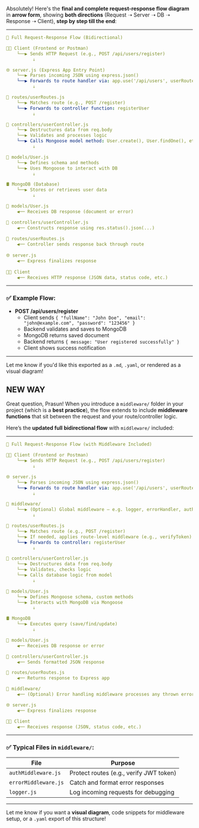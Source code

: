 Absolutely! Here's the **final and complete request-response flow diagram** in **arrow form**, showing **both directions** (Request ➝ Server ➝ DB ➝ Response ➝ Client), **step by step till the end**:

---

```yaml
🔁 Full Request-Response Flow (Bidirectional)

🧑‍💻 Client (Frontend or Postman)
    └──▶ Sends HTTP Request (e.g., POST /api/users/register)
          ↓

🌐 server.js (Express App Entry Point)
    └──▶ Parses incoming JSON using express.json()
    └──▶ Forwards to route handler via: app.use('/api/users', userRoutes)
          ↓

📁 routes/userRoutes.js
    └──▶ Matches route (e.g., POST /register)
    └──▶ Forwards to controller function: registerUser
          ↓

📁 controllers/userController.js
    └──▶ Destructures data from req.body
    └──▶ Validates and processes logic
    └──▶ Calls Mongoose model method: User.create(), User.findOne(), etc.
          ↓

📁 models/User.js
    └──▶ Defines schema and methods
    └──▶ Uses Mongoose to interact with DB
          ↓

🛢️ MongoDB (Database)
    └──▶ Stores or retrieves user data
          ↓

📁 models/User.js
    ◀── Receives DB response (document or error)

📁 controllers/userController.js
    ◀── Constructs response using res.status().json(...)
    
📁 routes/userRoutes.js
    ◀── Controller sends response back through route
    
🌐 server.js
    ◀── Express finalizes response
    
🧑‍💻 Client
    ◀── Receives HTTP response (JSON data, status code, etc.)
```

---

### ✅ Example Flow:
- **POST /api/users/register**
  - Client sends `{ "fullName": "John Doe", "email": "john@example.com", "password": "123456" }`
  - Backend validates and saves to MongoDB
  - MongoDB returns saved document
  - Backend returns `{ message: "User registered successfully" }`
  - Client shows success notification

---

Let me know if you'd like this exported as a `.md`, `.yaml`, or rendered as a visual diagram!




## NEW WAY
Great question, Prasun! When you introduce a `middleware/` folder in your project (which is a **best practice**), the flow extends to include **middleware functions** that sit between the request and your route/controller logic.

Here’s the **updated full bidirectional flow** with `middleware/` included:

---

```yaml
🔁 Full Request-Response Flow (with Middleware Included)

🧑‍💻 Client (Frontend or Postman)
    └──▶ Sends HTTP Request (e.g., POST /api/users/register)
          ↓

🌐 server.js
    └──▶ Parses incoming JSON using express.json()
    └──▶ Forwards to route handler via: app.use('/api/users', userRoutes)
          ↓

📁 middleware/
    └──▶ (Optional) Global middleware — e.g. logger, errorHandler, authMiddleware
          ↓

📁 routes/userRoutes.js
    └──▶ Matches route (e.g., POST /register)
    └──▶ If needed, applies route-level middleware (e.g., verifyToken)
    └──▶ Forwards to controller: registerUser
          ↓

📁 controllers/userController.js
    └──▶ Destructures data from req.body
    └──▶ Validates, checks logic
    └──▶ Calls database logic from model
          ↓

📁 models/User.js
    └──▶ Defines Mongoose schema, custom methods
    └──▶ Interacts with MongoDB via Mongoose
          ↓

🛢️ MongoDB
    └──▶ Executes query (save/find/update)
          ↓

📁 models/User.js
    ◀── Receives DB response or error

📁 controllers/userController.js
    ◀── Sends formatted JSON response

📁 routes/userRoutes.js
    ◀── Returns response to Express app

📁 middleware/
    ◀── (Optional) Error handling middleware processes any thrown errors

🌐 server.js
    ◀── Express finalizes response

🧑‍💻 Client
    ◀── Receives response (JSON, status code, etc.)
```

---

### ✅ Typical Files in `middleware/`:
| File | Purpose |
|------|---------|
| `authMiddleware.js` | Protect routes (e.g., verify JWT token) |
| `errorMiddleware.js` | Catch and format error responses |
| `logger.js` | Log incoming requests for debugging |

---

Let me know if you want a **visual diagram**, code snippets for middleware setup, or a `.yaml` export of this structure!
